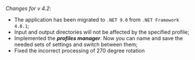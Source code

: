 _Changes for v 4.2_:
- The application has been migrated to `.NET 9.0` from `.NET Framework 4.8.1`;
- Input and output directories will not be affected by the specified profile;
- Implemented the ***profiles manager***. Now you can name and save the needed sets of settings and switch between them;
- Fixed the incorrect processing of 270 degree rotation
